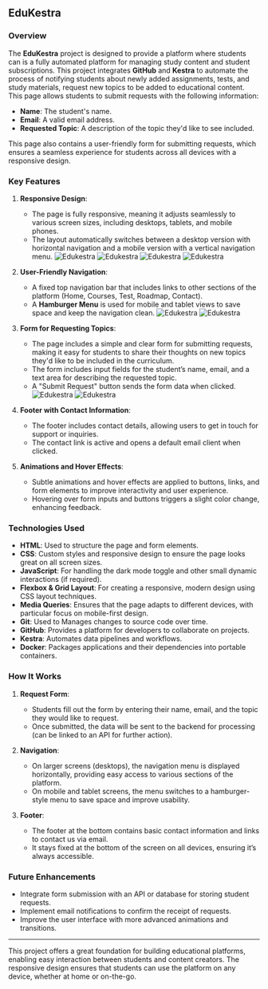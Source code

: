 ## EduKestra

### Overview

The **EduKestra** project is designed to provide a platform where students can is a fully automated platform for managing study content and student subscriptions. This project integrates **GitHub** and **Kestra** to automate the process of notifying students about newly added assignments, tests, and study materials, request new topics to be added to educational content. This page allows students to submit requests with the following information:
- **Name**: The student's name.
- **Email**: A valid email address.
- **Requested Topic**: A description of the topic they'd like to see included.

This page also contains a user-friendly form for submitting requests, which ensures a seamless experience for students across all devices with a responsive design.

### Key Features

1. **Responsive Design**:
   - The page is fully responsive, meaning it adjusts seamlessly to various screen sizes, including desktops, tablets, and mobile phones.
   - The layout automatically switches between a desktop version with horizontal navigation and a mobile version with a vertical    navigation menu.
    ![Edukestra](/styles/img/mobile_ham.png)
    ![Edukestra](/styles/img/mobil_subs.png)
    ![Edukestra](/styles/img/mobil_menu.png)
    ![Edukestra](/styles/img/edukestra.png)


2. **User-Friendly Navigation**:
   - A fixed top navigation bar that includes links to other sections of the platform (Home, Courses, Test, Roadmap, Contact).
   - A **Hamburger Menu** is used for mobile and tablet views to save space and keep the navigation clean.
    ![Edukestra](/styles/img/mobil_menu.png)
    ![Edukestra](/styles/img/mobil_content.png)

3. **Form for Requesting Topics**:
   - The page includes a simple and clear form for submitting requests, making it easy for students to share their thoughts on new topics they'd like to be included in the curriculum.
   - The form includes input fields for the student’s name, email, and a text area for describing the requested topic.
   - A "Submit Request" button sends the form data when clicked.
   ![Edukestra](/styles/img/req.png)
   ![Edukestra](/styles/img/subscribed.png)

4. **Footer with Contact Information**:
   - The footer includes contact details, allowing users to get in touch for support or inquiries.
   - The contact link is active and opens a default email client when clicked.

5. **Animations and Hover Effects**:
   - Subtle animations and hover effects are applied to buttons, links, and form elements to improve interactivity and user experience.
   - Hovering over form inputs and buttons triggers a slight color change, enhancing feedback.

### Technologies Used

- **HTML**: Used to structure the page and form elements.
- **CSS**: Custom styles and responsive design to ensure the page looks great on all screen sizes.
- **JavaScript**: For handling the dark mode toggle and other small dynamic interactions (if required).
- **Flexbox & Grid Layout**: For creating a responsive, modern design using CSS layout techniques.
- **Media Queries**: Ensures that the page adapts to different devices, with particular focus on mobile-first design.
- **Git**: Used to Manages changes to source code over time.
- **GitHub**: Provides a platform for developers to collaborate on projects.
- **Kestra**: Automates data pipelines and workflows.
- **Docker**: Packages applications and their dependencies into portable containers.

### How It Works

1. **Request Form**:
   - Students fill out the form by entering their name, email, and the topic they would like to request.
   - Once submitted, the data will be sent to the backend for processing (can be linked to an API for further action).
   
2. **Navigation**:
   - On larger screens (desktops), the navigation menu is displayed horizontally, providing easy access to various sections of the platform.
   - On mobile and tablet screens, the menu switches to a hamburger-style menu to save space and improve usability.

3. **Footer**:
   - The footer at the bottom contains basic contact information and links to contact us via email.
   - It stays fixed at the bottom of the screen on all devices, ensuring it’s always accessible.

### Future Enhancements

- Integrate form submission with an API or database for storing student requests.
- Implement email notifications to confirm the receipt of requests.
- Improve the user interface with more advanced animations and transitions.

---

This project offers a great foundation for building educational platforms, enabling easy interaction between students and content creators. The responsive design ensures that students can use the platform on any device, whether at home or on-the-go.
